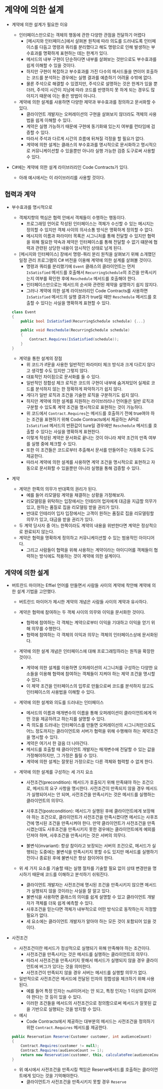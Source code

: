 # 계약에 의한 설계

- 계약에 의한 설계가 필요한 이유
  - 인터페이스만으로는 객체의 행동에 관한 다양한 관점을 전달하기 어렵다
    - [메시지와 인터페이스]에서 살펴본 원칙에 따라 의도를 드러내도록 인터페이스를 다듬고 명령과 쿼리를 분리했다고 해도 명령으로 인해 발생하는 부수효과를 명확하게 표현하는 데는 한계가 있다.
    - 메서드의 내부 구현이 단순하다면 내부를 살펴보는 것만으로도 부수효과를 쉽게 이해할 수 있을 것이다.
    - 하지만 구현이 복잡하고 부수효과를 가진 다수의 메서드들을 연이어 호출하는 코드를 분석하는 경우에는 실행 결과를 예츧하기 어려울 수밖에 없다.
    - 물론 주석으로 해결할 수 있겠지만, 주석으로 설명하는 것은 한계가 있을 뿐더러, 주석이 시간이 지남에 따라 코드를 반영하지 못 하게 되는 경우도 많아지기 때문에 이는 좋은 방법이 아니다.
  - 계약에 의한 설계를 사용하면 다양한 제약과 부수효과를 정의하고 문서화할 수 있다.
    - 클라이언트 개발자는 오퍼레이션의 구현을 살펴보지 않더라도 객체의 사용법을 쉽게 이해할 수 있다.
    - 계약은 실행 가능하기 때문에 구현에 동기화돼 있는지 여부를 런타임에 검증할 수 있다.
    - 따라서 주석과 다르게 시간의 흐름에 뒤쳐질 걱정을 할 필요가 없다.
    - 계약에 의한 설계는 클래스의 부수효과를 명시적으로 문서화하고 명시적으로 커뮤니케이션할 수 있을뿐만 아니라 실행 가능한 검증 도구로써 사용할 수 있다.



- C#에는 계약에 의한 설계 라이브러리인 Code Contracts가 있다.
  - 아래 예시에서는 이 라이브러리를 사용할 것이다.



## 협력과 계약

- 부수효과를 명시적으로

  - 객체지향의 핵심은 협력 안에서 객체들이 수행하는 행동이다.
    - 프로그래밍 언어로 작성된 인터페이스는 객체가 수신할 수 있는 메시지는 정의할 수 있지만 객체 사이의 의사소통 방식은 명확하게 정의할 수 없다.
    - 메시지의 이름과 파라미터 목록은 시그니처를 통해 전달할 수 있지만 협력을 위해 필요한 약속과 제약은 인터페이스를 통해 전달할 수 없기 떄문에 협력과 관련된 상당한 내용이 암시적인 상태로 남게 된다.
  - [메시지와 인터페이스] 장에서 명령-쿼리 분리 원칙을 살펴보기 위해 소개했던 일정 관리 프로그램의 C# 버전을 이용해 계약에 의한 설계를 살펴볼 것이다.
    - 명령과 쿼리를 분리했기에 `Event` 클래스의 클라이언트는 먼저 `IsSatisfied` 메서드를 호출해서 `RecurringSchedule`의 조건을 만족시키는지 여부를 확인한 후에 `Reschedule` 메서드를 호출해야 한다.
    - 인터페이스만으로는 메서드의 순서와 관련된 제약을 설명하기 쉽지 않지다.
    - 그러나 계약에 의한 설계 라이브러리인 Code Contracts를 사용하면 `IsSatisfied` 메서드의 실행 결과가 true일 때만 `Reschedule` 메서드를 호출할 수 있다는 사실을 명확하게 표현할 수 있다.

  ```c#
  class Event
  {
      public bool IsSatisfied(RecurringSchedule schedule) {...}
      
      public void Reschedule(RecurringSchedule schedule)
      {
          Contract.Requires(IsSatisfied(schedule));
      }
  }
  ```

  - 계약을 통한 설계의 장점
    - 위 코드가 if문을 사용한 일반적인 파라미터 체크 방식과 크게 다르지 않다고 생각할 수도 있지만 그렇지 않다.
    - 대표적인 차이점으로 문서화를 들 수 있다.
    - 일반적인 정합성 체크 로직은 코드의 구현이 내부에 숨겨져있어 실제로 코드를 분석하지 않는 한 정확하게 파악하기가 쉽지 않다.
    - 게다가 일반 로직과 조건을 기술한 로직을 구분하기도 쉽지 않다.
    - 하지만 계약에 의한 설계를 지원하는 라이브러리나 언어들은 일반 로직과 구분할 수 있도록 계약 조건을 명시적으로 표현하는 것이 가능하다.
    - 위 코드에서 `Contract.Requires`는 메서드를 호출하기 전에 true여야 하는 조건을 표현하기 위해 Code Contracts에서 제공하는 API로 `IsSatified` 메서드의 반환값이 ture일 경우에만 `Reschedule` 메서드를 호출할 수 있다는 사실을 명확하게 표현한다.
    - 이렇게 작성된 계약은 문서화로 끝나는 것이 아니라 제약 조건의 만족 여부를 실행 중에 체크할 수 있다.
    - 또한 이 조건들은 코드로부터 추출해서 문서를 만들어주는 자동화 도구도 제공한다.
    - 따라서 계약에 의한 설계를 사용하면 계약 조건을 명시적으로 표현하고 자동으로 문서화할 수 있을뿐만 아니라 실행을 통해 검증할 수 있다.



- 계약
  - 계약은 한쪽의 의무가 반대쪽의 권리가 된다.
    - 예를 들어 리모델링 계약을 채결하는 상황을 가정해보자.
    - 리모델링을 위탁하는 입장에서는 인테리어 업자에게 대금을 지급할 의무가 있고, 원하는 품질로 집을 리모델링 받을 권리가 있다.
    - 반대로 인테리어 입자 입장에서는 고객이 원하는 품질로 집을 리모델링할 의무가 있고, 대금을 받을 권리가 있다.
  - 두 계약 당사자 중 어느 한쪽이라도 계약의 내용을 위반한다면 계약은 정상적으로 완료되지 않는다.
  - 계약은 협력을 명확하게 정의하고 커뮤니케이션할 수 있는 범용적인 아이디어다.
    - 그리고 사람들이 협력을 위해 사용하는 계약이라는 아이디어를 객체들이 협력하는 방식에도 적용하는 것이 계약에 의한 설계이다.





## 계약에 의한 설계

- 버트란드 마이어는 Effiel 언어를 만들면서 사람들 사이의 계약에 착안해 계약에 의한 설계 기법을 고안했다.

  - 버트란드 마이어가 제시한 계약의 개념은 사람들 사이의 계약과 유사하다.
  - 계약은 협력에 참여하는 두 객체 사이의 의무와 이익을 문서화한 것이다.
    - 협력에 참여하는 각 객체는 계약으로부터 이익을 기대하고 이익을 얻기 위해 의무를 수행한다.
    - 협력에 참여하는 각 객체의 이익과 의무는 객체의 인터페이스상에 문서화된다.
  - 계약에 의한 설계 개념은 인터페이스에 대해 프로그래밍하라는 원칙을 확장한 것이다.
    - 계약에 의한 설계를 이용하면 오퍼레이션의 시그니처를 구성하는 다양한 요소들을 이용해 협력에 참여하는 객체들이 지켜야 하는 제약 조건을 명시할 수 있다.
    - 이 제약 조건을 인터페이스의 입루로 만듦으로써 코드를 분석하지 않고도 인터페이스의 사용법을 이해할 수 있다.
  - 계약에 의한 설계와 의도를 드러내는 인터페이스
    - 메서드의 이름과 매개변수의 이름을 통해 오퍼레이션이 클라이언트에게 어떤 것을 제공하려고 하는지를 설명할 수 있다.
    - 즉 의도를 드러내는 인터페이스를 만들면 오퍼레이선의 시그니처만으로도 어느 정도까지는 클라이언트와 서버가 협력을 위해 수행해야 하는 제약조건을 명시할 수 있다.
    - 계약은 여기서 한 걸음 더 나아간다.
    - 메서드를 호출할 때 클라이언트 개발자는 매개변수에 전달할 수 있는 값을 가정해야하지만, 그 가정은 틀릴 수 있다.
    - 계약에 의한 설계는 잘못된 가정으로는 다른 객체와 협력할 수 없게 한다.

  - 계약에 의한 설계를 구성하는 세 가지 요소

    - 사전조건(precondition): 메서드가 호출되기 위해 만족돼야 하는 조건으로, 메서드의 요구 사항을 명시한다. 사전조건이 만족되지 않을 경우 메서드가 실행되어서는 안 되며, 사전조건을 만족시키는 것은 메서드를 실행하는 클라이언트의 의무다.

    - 사후조건(postcondition): 메서드가 실행된 후에 클라이언트에게 보장해야 하는 조건으로, 클라이언트가 사전조건을 만족시켰다면 메서드는 사후조건에 명시된 조건을 만족시켜야 한다. 만약 클라이언트가 사전조건을 만족시켰는데도 사후조건을 만족시키지 못한 경우에는 클라이언트에게 예외를 던져야 하며, 사후조건을 만족시키는 것은 서버의 의무다.
    - 불변식(invariant): 항상 참이라고 보장되는 서버의 조건으로, 메서드가 실행되는 도중에는 불변식을 만족시키지 못할 수도 있지만 메서드를 실행하기 전이나 종료된 후에 불변식은 항상 참이어야 한다.

  - 위 세 가지 요소를 기술할 때는 실행 절차를 기술할 필요 없이 상태 변경만을 명시하기 때문에 코드를 이해하고 분석하기 쉬워진다.

    - 클라이언트 개발자는 사전조건에 명시된 조건을 만족시키지 않으면 메서드가 실행되지 않을 것이라는 사실을 잘 알고 있다.
    - 불변식을 사용하면 클래스의 의미를 쉽게 설명할 수 있고 클라이언트 개발자가 객체를 더욱 쉽게 예측할 수 있다.
    - 사후조건을 믿는다면 객체가 내부적으로 어떤 방식으로 동작하는지 걱정할 필요가 없다.
    - 세 요소에는 클라이언트 개발자가 알아야 하는 모든 것이 포함되어 있을 것이다.



- 사전조건

  - 사전조건이란 메서드가 정상적으로 실행되기 위해 만족해야 하는 조건이다.
    - 사전조건을 만족시키는 것은 메서드를 실행하는 클라이언트의 의무다.
    - 따라서 사전조건을 만족시키지 못해서 메서드가 실행되지 않을 경우 클라이언트에 버그가 있다는 것을 의미한다.
    - 사전조건이 만족되지 않을 경우 서버는 메서드를 실행할 의무가 없다.
  - 일반적으로 사전조건은 메서드에 전달된 인자의 정합성을 체크하기 위해 사용된다.
    - 예를 들어 특정 인자는 null이어서는 안 되고, 특정 인자는 1 이상의 값이어야 한다는 것 등이 있을 수 있다.
    - 이러한 조건들을 메서드의 사전조건으로 정의함으로써 메서드가 잘못된 값을 기반으로 실행되는 것을 방지할 수 있다.
  - 예시
    - Code Contracts에서 제공하는 대부분의 메서드는 사전조건을 정의하기 위한 `Contract.Requires` 메서드를 제공한다.

  ```c#
  public Reservation Reserve(Customer customer, int audienceCount)
  {
      Contract.Requires(customer != null);
      Contract.Requires(audienceCount >= 1);
      return new Reservation(customer, this, calculateFee(audienceCount), audienceCount);
  }
  ```

  - 위 예시에서 사전조건을 만족시킬 책임은 Reserve메서드를 호출하는 클라이언트에게 있다는 것을 기억해야한다.
    - 클라이언트가 사전조건을 만족시키지 못할 경우 `Reserve`